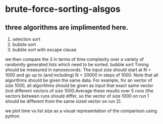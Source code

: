 # brute-force-sorting-alsgos

## three algorithms are implimented here.
1. selection sort
2. bubble sort
3. bubble sort with escape clause

we then compare the 3 in terms of time complexity over a variety of randomlly generated lists which need to be sorted. bubble sort
Timing should be measured in nanoseconds. The input size should start at N = 1000 and go up to (and including) N = 20000 in steps of 1000.
Note that all algorithms should be given the same data.
For example, for an vector of size 1000, all algorithms should be given as input that exact same vector (not different vectors of size 1000.Average these results over 5 runs (the vectors between runs should differ, so the vector of size 1000 on run 1 should be different
from the same sized vector on run 2).

we plot time vs list size as a visual representation of the comparison using python